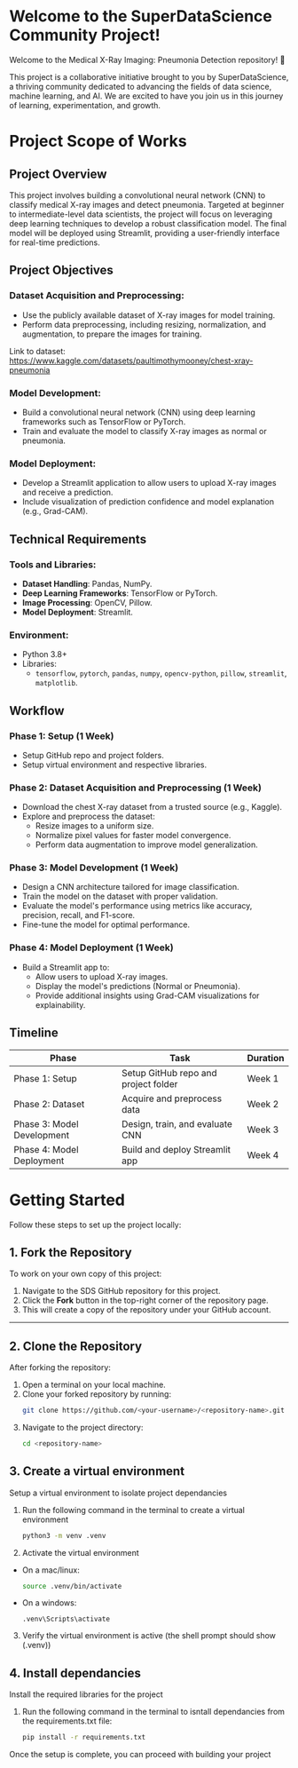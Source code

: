 # Welcome to the SuperDataScience Community Project!
Welcome to the Medical X-Ray Imaging: Pneumonia Detection repository! 🎉

This project is a collaborative initiative brought to you by SuperDataScience, a thriving community dedicated to advancing the fields of data science, machine learning, and AI. We are excited to have you join us in this journey of learning, experimentation, and growth.

# Project Scope of Works

## Project Overview
This project involves building a convolutional neural network (CNN) to classify medical X-ray images and detect pneumonia. Targeted at beginner to intermediate-level data scientists, the project will focus on leveraging deep learning techniques to develop a robust classification model. The final model will be deployed using Streamlit, providing a user-friendly interface for real-time predictions.

## Project Objectives

### Dataset Acquisition and Preprocessing:
- Use the publicly available dataset of X-ray images for model training.
- Perform data preprocessing, including resizing, normalization, and augmentation, to prepare the images for training.

Link to dataset: https://www.kaggle.com/datasets/paultimothymooney/chest-xray-pneumonia

### Model Development:
- Build a convolutional neural network (CNN) using deep learning frameworks such as TensorFlow or PyTorch.
- Train and evaluate the model to classify X-ray images as normal or pneumonia.

### Model Deployment:
- Develop a Streamlit application to allow users to upload X-ray images and receive a prediction.
- Include visualization of prediction confidence and model explanation (e.g., Grad-CAM).

## Technical Requirements

### Tools and Libraries:
- **Dataset Handling**: Pandas, NumPy.
- **Deep Learning Frameworks**: TensorFlow or PyTorch.
- **Image Processing**: OpenCV, Pillow.
- **Model Deployment**: Streamlit.

### Environment:
- Python 3.8+
- Libraries: 
  - `tensorflow`, `pytorch`, `pandas`, `numpy`, `opencv-python`, `pillow`, `streamlit`, `matplotlib`.

## Workflow

### Phase 1: Setup (1 Week)
- Setup GitHub repo and project folders.
- Setup virtual environment and respective libraries.

### Phase 2: Dataset Acquisition and Preprocessing (1 Week)
- Download the chest X-ray dataset from a trusted source (e.g., Kaggle).
- Explore and preprocess the dataset:
  - Resize images to a uniform size.
  - Normalize pixel values for faster model convergence.
  - Perform data augmentation to improve model generalization.

### Phase 3: Model Development (1 Week)
- Design a CNN architecture tailored for image classification.
- Train the model on the dataset with proper validation.
- Evaluate the model's performance using metrics like accuracy, precision, recall, and F1-score.
- Fine-tune the model for optimal performance.

### Phase 4: Model Deployment (1 Week)
- Build a Streamlit app to:
  - Allow users to upload X-ray images.
  - Display the model's predictions (Normal or Pneumonia).
  - Provide additional insights using Grad-CAM visualizations for explainability.

## Timeline

| Phase                     | Task                                      | Duration |
|---------------------------|-------------------------------------------|----------|
| Phase 1: Setup             | Setup GitHub repo and project folder     | Week 1   |
| Phase 2: Dataset           | Acquire and preprocess data              | Week 2   |
| Phase 3: Model Development | Design, train, and evaluate CNN          | Week 3   |
| Phase 4: Model Deployment  | Build and deploy Streamlit app           | Week 4   |


# Getting Started

Follow these steps to set up the project locally:

## 1. Fork the Repository
To work on your own copy of this project:
1. Navigate to the SDS GitHub repository for this project.  
2. Click the **Fork** button in the top-right corner of the repository page.  
3. This will create a copy of the repository under your GitHub account.

---

## 2. Clone the Repository
After forking the repository:
1. Open a terminal on your local machine.  
2. Clone your forked repository by running:
   ```bash
   git clone https://github.com/<your-username>/<repository-name>.git
   ```
3. Navigate to the project directory:
    ```bash
    cd <repository-name>
    ```

## 3. Create a virtual environment
Setup a virtual environment to isolate project dependancies
1. Run the following command in the terminal to create a virtual environment
    ```bash
    python3 -m venv .venv
    ```
2. Activate the virtual environment
  - On a mac/linux:
    ```bash
    source .venv/bin/activate
    ```
  - On a windows:
    ```
    .venv\Scripts\activate
    ```
3. Verify the virtual environment is active (the shell prompt should show (.venv))

## 4. Install dependancies
Install the required libraries for the project
1. Run the following command in the terminal to isntall dependancies from the requirements.txt file:
    ```bash
    pip install -r requirements.txt
    ```
Once the setup is complete, you can proceed with building your project
